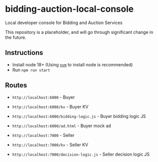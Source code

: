# bidding-auction-local-console

Local developer console for Bidding and Auction Services

This repository is a placeholder, and will go through significant change in the future. 

## Instructions

* Install node 18+ (Using [`nvm`](https://github.com/nvm-sh/nvm?tab=readme-ov-file#installing-and-updating) to install node is recommended)
* Run `npm run start`

## Routes

* `http://localhost:6000` - Buyer
* `http://localhost:6000/kv` - Buyer KV
* `http://localhost:6000/bidding-logic.js` - Buyer bidding logic JS
* `http://localhost:6000/ad.html` - Buyer mock ad

* `http://localhost:7000` - Seller
* `http://localhost:7000/kv` - Seller KV
* `http://localhost:7000/decision-logic.js` - Seller decision logic JS
